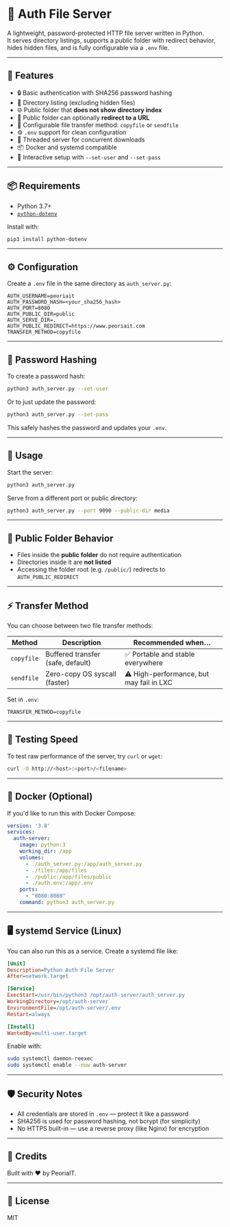 # 🔐 Auth File Server

A lightweight, password-protected HTTP file server written in Python.  
It serves directory listings, supports a public folder with redirect behavior, hides hidden files, and is fully configurable via a `.env` file.

---

## 🚀 Features

- 🔒 Basic authentication with SHA256 password hashing
- 📁 Directory listing (excluding hidden files)
- 🌐 Public folder that **does not show directory index**
- 🔁 Public folder can optionally **redirect to a URL**
- 🔄 Configurable file transfer method: `copyfile` or `sendfile`
- ⚙️ `.env` support for clean configuration
- 🧵 Threaded server for concurrent downloads
- 📦 Docker and systemd compatible
- 🧪 Interactive setup with `--set-user` and `--set-pass`

---

## 📦 Requirements

- Python 3.7+
- [`python-dotenv`](https://pypi.org/project/python-dotenv/)

Install with:

```bash
pip3 install python-dotenv
```

---

## ⚙️ Configuration

Create a `.env` file in the same directory as `auth_server.py`:

```env
AUTH_USERNAME=peoriait
AUTH_PASSWORD_HASH=<your_sha256_hash>
AUTH_PORT=8080
AUTH_PUBLIC_DIR=public
AUTH_SERVE_DIR=.
AUTH_PUBLIC_REDIRECT=https://www.peoriait.com
TRANSFER_METHOD=copyfile
```

---

## 🔐 Password Hashing

To create a password hash:

```bash
python3 auth_server.py --set-user
```

Or to just update the password:

```bash
python3 auth_server.py --set-pass
```

This safely hashes the password and updates your `.env`.

---

## 🏃 Usage

Start the server:

```bash
python3 auth_server.py
```

Serve from a different port or public directory:

```bash
python3 auth_server.py --port 9090 --public-dir media
```

---

## 🚧 Public Folder Behavior

- Files inside the **public folder** do not require authentication
- Directories inside it are **not listed**
- Accessing the folder root (e.g. `/public/`) redirects to `AUTH_PUBLIC_REDIRECT`

---

## ⚡ Transfer Method

You can choose between two file transfer methods:

| Method     | Description                          | Recommended when…                         |
|------------|--------------------------------------|--------------------------------------------|
| `copyfile` | Buffered transfer (safe, default)    | ✅ Portable and stable everywhere           |
| `sendfile` | Zero-copy OS syscall (faster)        | ⚠️ High-performance, but may fail in LXC    |

Set in `.env`:

```env
TRANSFER_METHOD=copyfile
```

---

## 🧪 Testing Speed

To test raw performance of the server, try `curl` or `wget`:

```bash
curl -O http://<host>:<port>/<filename>
```

---

## 🐳 Docker (Optional)

If you'd like to run this with Docker Compose:

```yaml
version: '3.8'
services:
  auth-server:
    image: python:3
    working_dir: /app
    volumes:
      - ./auth_server.py:/app/auth_server.py
      - ./files:/app/files
      - ./public:/app/files/public
      - ./auth.env:/app/.env
    ports:
      - "8080:8080"
    command: python3 auth_server.py
```

---

## 🖥 systemd Service (Linux)

You can also run this as a service. Create a systemd file like:

```ini
[Unit]
Description=Python Auth File Server
After=network.target

[Service]
ExecStart=/usr/bin/python3 /opt/auth-server/auth_server.py
WorkingDirectory=/opt/auth-server
EnvironmentFile=/opt/auth-server/.env
Restart=always

[Install]
WantedBy=multi-user.target
```

Enable with:

```bash
sudo systemctl daemon-reexec
sudo systemctl enable --now auth-server
```

---

## 🛡 Security Notes

- All credentials are stored in `.env` — protect it like a password
- SHA256 is used for password hashing, not bcrypt (for simplicity)
- No HTTPS built-in — use a reverse proxy (like Nginx) for encryption

---

## 🙌 Credits

Built with ❤️ by PeoriaIT.

---

## 📜 License

MIT
